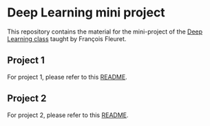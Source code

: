 # Deep Learning mini project

This repository contains the material for the mini-project of the [Deep Learning class](https://fleuret.org/dlc/) taught by François Fleuret.

## Project 1

For project 1, please refer to this [README](./Proj1/README.md).

## Project 2

For project 2, please refer to this [README](./Proj2/README.md).